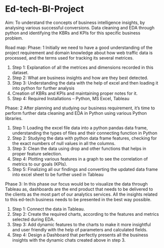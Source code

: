 # Ed-tech-BI-Project

Aim: 
To understand the concepts of business intelligence insights, by analysing various successful conversions. 
Data cleaning and EDA through python and identifying the KBRs and KPIs for this specific business problem.

Road map: 
Phase: 1
Initially we need to have a good understanding of the project requirement and domain knowledge about how web traffic data is processed, and the terms used for tracking its several metrices. 
1.	Step 1: Explanation of all the metrices and dimensions recorded in this dataset.
2.	Step 2: What are business insights and how are they best detected.
3.	Step 3: Understanding the data with the help of excel and then loading it into python for further analysis
4.	Creation of KBRs and KPIs and maintaining proper notes for it.
5.	Step 4: Required Installations – Python, MS Excel, Tableau

Phase: 2
After planning and studying our business requirement, it’s time to perform further data cleaning and EDA in Python using various Python libraries.
1.	Step 1: Loading the excel file data into a python pandas data frame, understanding the types of files and their connecting function in Python
2.	Step 2: Studying the data with python data frame features, checking for the exact numbers of null values in all the columns. 
3.	Step 3: Clean the data using drop and other functions that helps in proper feature selection.
4.	Step 4: Plotting various features in a graph to see the correlation of metrics to our goals (KPIs).
5.	Step 5: Finalizing all our findings and converting the updated data frame into excel sheet to be further used in Tableau

Phase 3: 
In this phase our focus would be to visualize the data through Tableau as, dashboards are the end product that needs to be delivered to the clients as the most part of our analytics services. All the insights related to this ed-tech business needs to be presented in the best way possible.
1.	Step 1: Connect the data in Tableau.
2.	Step 2: Create the required charts, according to the features and metrics selected during EDA.
3.	Step 3: Add dynamic features to the charts to make it more insightful and user friendly with the help of parameters and calculated fields.
4.	Step 4: Design a Dashboard that perfectly presents all the business insights with the dynamic chats created above in step 3.




